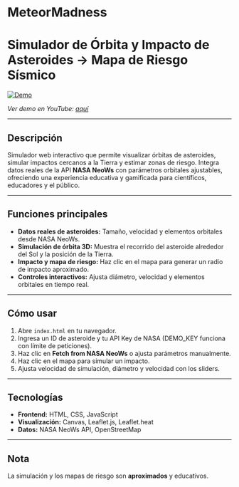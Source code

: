 # MeteorMadness

# Simulador de Órbita y Impacto de Asteroides → Mapa de Riesgo Sísmico

 [![Demo](https://img.youtube.com/vi/GmCuv9bosjA/0.jpg)](https://youtu.be/GmCuv9bosjA)
 
*Ver demo en YouTube: [aquí](https://youtu.be/GmCuv9bosjA)*

---

## Descripción

Simulador web interactivo que permite visualizar órbitas de asteroides, simular impactos cercanos a la Tierra y estimar zonas de riesgo. Integra datos reales de la API **NASA NeoWs** con parámetros orbitales ajustables, ofreciendo una experiencia educativa y gamificada para científicos, educadores y el público.

---

## Funciones principales

- **Datos reales de asteroides:** Tamaño, velocidad y elementos orbitales desde NASA NeoWs.  
- **Simulación de órbita 3D:** Muestra el recorrido del asteroide alrededor del Sol y la posición de la Tierra.  
- **Impacto y mapa de riesgo:** Haz clic en el mapa para generar un radio de impacto aproximado.  
- **Controles interactivos:** Ajusta diámetro, velocidad y elementos orbitales en tiempo real.  

---

## Cómo usar

1. Abre `index.html` en tu navegador.  
2. Ingresa un ID de asteroide y tu API Key de NASA (DEMO_KEY funciona con límite de peticiones).  
3. Haz clic en **Fetch from NASA NeoWs** o ajusta parámetros manualmente.  
4. Haz clic en el mapa para simular un impacto.  
5. Ajusta velocidad de simulación, diámetro y velocidad con los sliders.

---

## Tecnologías

- **Frontend:** HTML, CSS, JavaScript  
- **Visualización:** Canvas, Leaflet.js, Leaflet.heat  
- **Datos:** NASA NeoWs API, OpenStreetMap



---

## Nota

La simulación y los mapas de riesgo son **aproximados** y educativos.

